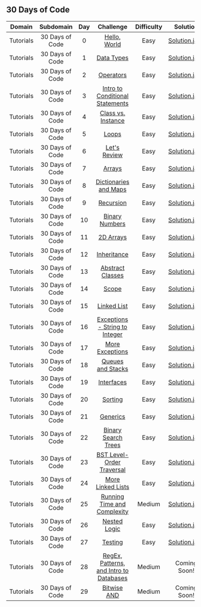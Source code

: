 ## 30 Days of Code

|   Domain  |    Subdomain    | Day |                                                Challenge                                                | Difficulty |                                                                                   Solution                                                                                  |
|:---------:|:---------------:|:---:|:-------------------------------------------------------------------------------------------------------:|:----------:|:---------------------------------------------------------------------------------------------------------------------------------------------------------------------------:|
| Tutorials | 30 Days of Code |  0  | [Hello, World](https://www.hackerrank.com/challenges/30-hello-world)                                    |    Easy    | [Solution.java](https://github.com/rshaghoulian/HackerRank-solutions/blob/master/30%20Days%20of%20Code/Day%2000%20-%20Hello%2C%20World/Solution.java)                       |
| Tutorials | 30 Days of Code |  1  | [Data Types](https://www.hackerrank.com/challenges/30-data-types)                                       |    Easy    | [Solution.java](https://github.com/rshaghoulian/HackerRank-solutions/blob/master/30%20Days%20of%20Code/Day%2001%20-%20Data%20Types/Solution.java)                           |
| Tutorials | 30 Days of Code |  2  | [Operators](https://www.hackerrank.com/challenges/30-operators)                                         |    Easy    | [Solution.java](https://github.com/rshaghoulian/HackerRank-solutions/blob/master/30%20Days%20of%20Code/Day%2002%20-%20Operators/Solution.java)                              |
| Tutorials | 30 Days of Code |  3  | [Intro to Conditional Statements](https://www.hackerrank.com/challenges/30-conditional-statements)      |    Easy    | [Solution.java](https://github.com/rshaghoulian/HackerRank-solutions/blob/master/30%20Days%20of%20Code/Day%2003%20-%20Intro%20to%20Conditional%20Statements/Solution.java)  |
| Tutorials | 30 Days of Code |  4  | [Class vs. Instance](https://www.hackerrank.com/challenges/30-class-vs-instance)                        |    Easy    | [Solution.java](https://github.com/rshaghoulian/HackerRank-solutions/blob/master/30%20Days%20of%20Code/Day%2004%20-%20Class%20vs.%20Instance/Solution.java)                 |
| Tutorials | 30 Days of Code |  5  | [Loops](https://www.hackerrank.com/challenges/30-loops)                                                 |    Easy    | [Solution.java](https://github.com/rshaghoulian/HackerRank-solutions/blob/master/30%20Days%20of%20Code/Day%2005%20-%20Loops/Solution.java)                                  |
| Tutorials | 30 Days of Code |  6  | [Let's Review](https://www.hackerrank.com/challenges/30-review-loop)                                    |    Easy    | [Solution.java](https://github.com/rshaghoulian/HackerRank-solutions/blob/master/30%20Days%20of%20Code/Day%2006%20-%20Let's%20Review/Solution.java)                         |
| Tutorials | 30 Days of Code |  7  | [Arrays](https://www.hackerrank.com/challenges/30-arrays)                                               |    Easy    | [Solution.java](https://github.com/rshaghoulian/HackerRank-solutions/blob/master/30%20Days%20of%20Code/Day%2007%20-%20Arrays/Solution.java)                                 |
| Tutorials | 30 Days of Code |  8  | [Dictionaries and Maps](https://www.hackerrank.com/challenges/30-dictionaries-and-maps)                 |    Easy    | [Solution.java](https://github.com/rshaghoulian/HackerRank-solutions/blob/master/30%20Days%20of%20Code/Day%2008%20-%20Dictionaries%20and%20Maps/Solution.java)              |
| Tutorials | 30 Days of Code |  9  | [Recursion](https://www.hackerrank.com/challenges/30-recursion)                                         |    Easy    | [Solution.java](https://github.com/rshaghoulian/HackerRank-solutions/blob/master/30%20Days%20of%20Code/Day%2009%20-%20Recursion/Solution.java)                              |
| Tutorials | 30 Days of Code |  10 | [Binary Numbers](https://www.hackerrank.com/challenges/30-binary-numbers)                               |    Easy    | [Solution.java](https://github.com/rshaghoulian/HackerRank-solutions/blob/master/30%20Days%20of%20Code/Day%2010%20-%20Binary%20Numbers/Solution.java)                       |
| Tutorials | 30 Days of Code |  11 | [2D Arrays](https://www.hackerrank.com/challenges/30-2d-arrays)                                         |    Easy    | [Solution.java](https://github.com/rshaghoulian/HackerRank-solutions/blob/master/30%20Days%20of%20Code/Day%2011%20-%202D%20Arrays/Solution.java)                            |
| Tutorials | 30 Days of Code |  12 | [Inheritance](https://www.hackerrank.com/challenges/30-inheritance)                                     |    Easy    | [Solution.java](https://github.com/rshaghoulian/HackerRank-solutions/blob/master/30%20Days%20of%20Code/Day%2012%20-%20Inheritance/Solution.java)                            |
| Tutorials | 30 Days of Code |  13 | [Abstract Classes](https://www.hackerrank.com/challenges/30-abstract-classes)                           |    Easy    | [Solution.java](https://github.com/rshaghoulian/HackerRank-solutions/blob/master/30%20Days%20of%20Code/Day%2013%20-%20Abstract%20Classes/Solution.java)                     |
| Tutorials | 30 Days of Code |  14 | [Scope](https://www.hackerrank.com/challenges/30-scope)                                                 |    Easy    | [Solution.java](https://github.com/rshaghoulian/HackerRank-solutions/blob/master/30%20Days%20of%20Code/Day%2014%20-%20Scope/Solution.java)                                  |
| Tutorials | 30 Days of Code |  15 | [Linked List](https://www.hackerrank.com/challenges/30-linked-list)                                     |    Easy    | [Solution.java](https://github.com/rshaghoulian/HackerRank-solutions/blob/master/30%20Days%20of%20Code/Day%2015%20-%20Linked%20List/Solution.java)                          |
| Tutorials | 30 Days of Code |  16 | [Exceptions - String to Integer](https://www.hackerrank.com/challenges/30-exceptions-string-to-integer) |    Easy    | [Solution.java](https://github.com/rshaghoulian/HackerRank-solutions/blob/master/30%20Days%20of%20Code/Day%2016%20-%20Exceptions%20-%20String%20to%20Integer/Solution.java) |
| Tutorials | 30 Days of Code |  17 | [More Exceptions](https://www.hackerrank.com/challenges/30-more-exceptions)                             |    Easy    | [Solution.java](https://github.com/rshaghoulian/HackerRank-solutions/blob/master/30%20Days%20of%20Code/Day%2017%20-%20More%20Exceptions/Solution.java)                      |
| Tutorials | 30 Days of Code |  18 | [Queues and Stacks](https://www.hackerrank.com/challenges/30-queues-stacks)                             |    Easy    | [Solution.java](https://github.com/rshaghoulian/HackerRank-solutions/blob/master/30%20Days%20of%20Code/Day%2018%20-%20Queues%20and%20Stacks/Solution.java)                  |
| Tutorials | 30 Days of Code |  19 | [Interfaces](https://www.hackerrank.com/challenges/30-interfaces)                                       |    Easy    | [Solution.java](https://github.com/rshaghoulian/HackerRank-solutions/blob/master/30%20Days%20of%20Code/Day%2019%20-%20Interfaces/Solution.java)                             |
| Tutorials | 30 Days of Code |  20 | [Sorting](https://www.hackerrank.com/challenges/30-sorting)                                             |    Easy    | [Solution.java](https://github.com/rshaghoulian/HackerRank-solutions/blob/master/30%20Days%20of%20Code/Day%2020%20-%20Sorting/Solution.java)                                |
| Tutorials | 30 Days of Code |  21 | [Generics](https://www.hackerrank.com/challenges/30-generics)                                           |    Easy    | [Solution.java](https://github.com/rshaghoulian/HackerRank-solutions/blob/master/30%20Days%20of%20Code/Day%2021%20-%20Generics/Solution.java)                               |
| Tutorials | 30 Days of Code |  22 | [Binary Search Trees](https://www.hackerrank.com/challenges/30-binary-search-trees)                     |    Easy    | [Solution.java](https://github.com/rshaghoulian/HackerRank-solutions/blob/master/30%20Days%20of%20Code/Day%2022%20-%20Binary%20Search%20Trees/Solution.java)                |
| Tutorials | 30 Days of Code |  23 | [BST Level-Order Traversal](https://www.hackerrank.com/challenges/30-binary-trees)                      |    Easy    | [Solution.java](https://github.com/rshaghoulian/HackerRank-solutions/blob/master/30%20Days%20of%20Code/Day%2023%20-%20BST%20Level-Order%20Traversal/Solution.java)          |
| Tutorials | 30 Days of Code |  24 | [More Linked Lists](https://www.hackerrank.com/challenges/30-linked-list-deletion)                      |    Easy    | [Solution.java](https://github.com/rshaghoulian/HackerRank-solutions/blob/master/30%20Days%20of%20Code/Day%2024%20-%20More%20Linked%20Lists/Solution.java)                  |
| Tutorials | 30 Days of Code |  25 | [Running Time and Complexity](https://www.hackerrank.com/challenges/30-running-time-and-complexity)     |   Medium   | [Solution.java](https://github.com/rshaghoulian/HackerRank-solutions/blob/master/30%20Days%20of%20Code/Day%2025%20-%20Running%20Time%20and%20Complexity/Solution.java)      |
| Tutorials | 30 Days of Code |  26 | [Nested Logic](https://www.hackerrank.com/challenges/30-nested-logic)                                   |    Easy    | [Solution.java](https://github.com/rshaghoulian/HackerRank-solutions/blob/master/30%20Days%20of%20Code/Day%2026%20-%20Nested%20Logic/Solution.java)                         |
| Tutorials | 30 Days of Code |  27 | [Testing](https://www.hackerrank.com/challenges/30-testing)                                             |    Easy    | [Solution.java](https://github.com/rshaghoulian/HackerRank-solutions/blob/master/30%20Days%20of%20Code/Day%2027%20-%20Testing/Solution.java)                                |
| Tutorials | 30 Days of Code |  28 | [RegEx, Patterns, and Intro to Databases](https://www.hackerrank.com/challenges/30-regex-patterns)      |   Medium   | Coming Soon!                                                                                                                                                                |
| Tutorials | 30 Days of Code |  29 | [Bitwise AND](https://www.hackerrank.com/challenges/30-bitwise-and)                                     |   Medium   | Coming Soon!                                                                                                                                                                |
